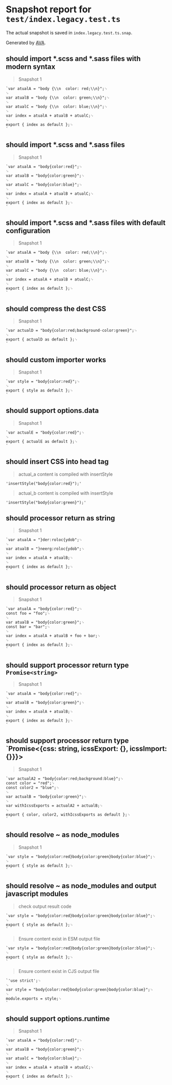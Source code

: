 # Snapshot report for `test/index.legacy.test.ts`

The actual snapshot is saved in `index.legacy.test.ts.snap`.

Generated by [AVA](https://avajs.dev).

## should import *.scss and *.sass files with modern syntax

> Snapshot 1

    `var atualA = "body {\\n  color: red;\\n}";␊
    ␊
    var atualB = "body {\\n  color: green;\\n}";␊
    ␊
    var atualC = "body {\\n  color: blue;\\n}";␊
    ␊
    var index = atualA + atualB + atualC;␊
    ␊
    export { index as default };␊
    `

## should import *.scss and *.sass files

> Snapshot 1

    `var atualA = "body{color:red}";␊
    ␊
    var atualB = "body{color:green}";␊
    ␊
    var atualC = "body{color:blue}";␊
    ␊
    var index = atualA + atualB + atualC;␊
    ␊
    export { index as default };␊
    `

## should import *.scss and *.sass files with default configuration

> Snapshot 1

    `var atualA = "body {\\n  color: red;\\n}";␊
    ␊
    var atualB = "body {\\n  color: green;\\n}";␊
    ␊
    var atualC = "body {\\n  color: blue;\\n}";␊
    ␊
    var index = atualA + atualB + atualC;␊
    ␊
    export { index as default };␊
    `

## should compress the dest CSS

> Snapshot 1

    `var actualD = "body{color:red;background-color:green}";␊
    ␊
    export { actualD as default };␊
    `

## should custom importer works

> Snapshot 1

    `var style = "body{color:red}";␊
    ␊
    export { style as default };␊
    `

## should support options.data

> Snapshot 1

    `var actualE = "body{color:red}";␊
    ␊
    export { actualE as default };␊
    `

## should insert CSS into head tag

> actual_a content is compiled with insertStyle

    'insertStyle("body{color:red}");'

> actual_b content is compiled with insertStyle

    'insertStyle("body{color:green}");'

## should processor return as string

> Snapshot 1

    `var atualA = "}der:roloc{ydob";␊
    ␊
    var atualB = "}neerg:roloc{ydob";␊
    ␊
    var index = atualA + atualB;␊
    ␊
    export { index as default };␊
    `

## should processor return as object

> Snapshot 1

    `var atualA = "body{color:red}";␊
    const foo = "foo";␊
    ␊
    var atualB = "body{color:green}";␊
    const bar = "bar";␊
    ␊
    var index = atualA + atualB + foo + bar;␊
    ␊
    export { index as default };␊
    `

## should support processor return type `Promise<string>`

> Snapshot 1

    `var atualA = "body{color:red}";␊
    ␊
    var atualB = "body{color:green}";␊
    ␊
    var index = atualA + atualB;␊
    ␊
    export { index as default };␊
    `

## should support processor return type `Promise<{css: string, icssExport: {}, icssImport: {}}}>

> Snapshot 1

    `var actualA2 = "body{color:red;background:blue}";␊
    const color = "red";␊
    const color2 = "blue";␊
    ␊
    var actualB = "body{color:green}";␊
    ␊
    var withIcssExports = actualA2 + actualB;␊
    ␊
    export { color, color2, withIcssExports as default };␊
    `

## should resolve ~ as node_modules

> Snapshot 1

    `var style = "body{color:red}body{color:green}body{color:blue}";␊
    ␊
    export { style as default };␊
    `

## should resolve ~ as node_modules and output javascript modules

> check output result code

    `var style = "body{color:red}body{color:green}body{color:blue}";␊
    ␊
    export { style as default };␊
    `

> Ensure content exist in ESM output file

    `var style = "body{color:red}body{color:green}body{color:blue}";␊
    ␊
    export { style as default };␊
    `

> Ensure content exist in CJS output file

    `'use strict';␊
    ␊
    var style = "body{color:red}body{color:green}body{color:blue}";␊
    ␊
    module.exports = style;␊
    `

## should support options.runtime

> Snapshot 1

    `var atualA = "body{color:red}";␊
    ␊
    var atualB = "body{color:green}";␊
    ␊
    var atualC = "body{color:blue}";␊
    ␊
    var index = atualA + atualB + atualC;␊
    ␊
    export { index as default };␊
    `
